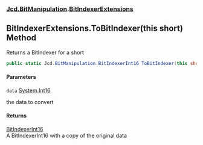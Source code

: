 ### [Jcd.BitManipulation](Jcd.BitManipulation.md 'Jcd.BitManipulation').[BitIndexerExtensions](Jcd.BitManipulation.BitIndexerExtensions.md 'Jcd.BitManipulation.BitIndexerExtensions')

## BitIndexerExtensions.ToBitIndexer(this short) Method

Returns a BitIndexer for a short

```csharp
public static Jcd.BitManipulation.BitIndexerInt16 ToBitIndexer(this short data);
```

#### Parameters

<a name='Jcd.BitManipulation.BitIndexerExtensions.ToBitIndexer(thisshort).data'></a>

`data` [System.Int16](https://docs.microsoft.com/en-us/dotnet/api/System.Int16 'System.Int16')

the data to convert

#### Returns

[BitIndexerInt16](Jcd.BitManipulation.BitIndexerInt16.md 'Jcd.BitManipulation.BitIndexerInt16')  
A BitIndexerInt16 with a copy of the original data